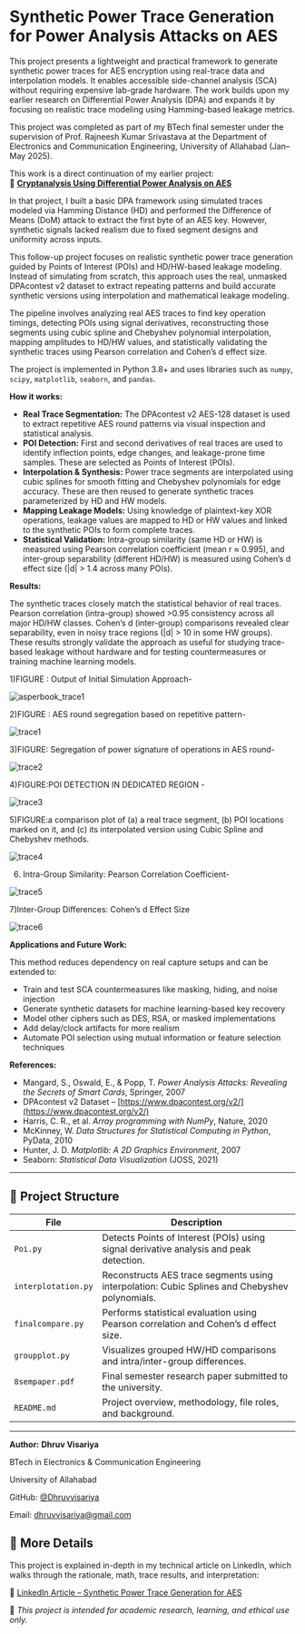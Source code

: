 # Synthetic Power Trace Generation for Power Analysis Attacks on AES

This project presents a lightweight and practical framework to generate synthetic power traces for AES encryption using real-trace data and interpolation models. It enables accessible side-channel analysis (SCA) without requiring expensive lab-grade hardware. The work builds upon my earlier research on Differential Power Analysis (DPA) and expands it by focusing on realistic trace modeling using Hamming-based leakage metrics.

This project was completed as part of my BTech final semester under the supervision of Prof. Rajneesh Kumar Srivastava at the Department of Electronics and Communication Engineering, University of Allahabad (Jan–May 2025).

This work is a direct continuation of my earlier project:  
🔗 **[Cryptanalysis Using Differential Power Analysis on AES](https://github.com/Dhruvvisariya/DPA-AES-1)**

In that project, I built a basic DPA framework using simulated traces modeled via Hamming Distance (HD) and performed the Difference of Means (DoM) attack to extract the first byte of an AES key. However, synthetic signals lacked realism due to fixed segment designs and uniformity across inputs.

This follow-up project focuses on realistic synthetic power trace generation guided by Points of Interest (POIs) and HD/HW-based leakage modeling. Instead of simulating from scratch, this approach uses the real, unmasked DPAcontest v2 dataset to extract repeating patterns and build accurate synthetic versions using interpolation and mathematical leakage modeling.

The pipeline involves analyzing real AES traces to find key operation timings, detecting POIs using signal derivatives, reconstructing those segments using cubic spline and Chebyshev polynomial interpolation, mapping amplitudes to HD/HW values, and statistically validating the synthetic traces using Pearson correlation and Cohen’s d effect size.

The project is implemented in Python 3.8+ and uses libraries such as `numpy`, `scipy`, `matplotlib`, `seaborn`, and `pandas`.

**How it works:**

* **Real Trace Segmentation:** The DPAcontest v2 AES-128 dataset is used to extract repetitive AES round patterns via visual inspection and statistical analysis.
* **POI Detection:** First and second derivatives of real traces are used to identify inflection points, edge changes, and leakage-prone time samples. These are selected as Points of Interest (POIs).
* **Interpolation & Synthesis:** Power trace segments are interpolated using cubic splines for smooth fitting and Chebyshev polynomials for edge accuracy. These are then reused to generate synthetic traces parameterized by HD and HW models.
* **Mapping Leakage Models:** Using knowledge of plaintext-key XOR operations, leakage values are mapped to HD or HW values and linked to the synthetic POIs to form complete traces.
* **Statistical Validation:** Intra-group similarity (same HD or HW) is measured using Pearson correlation coefficient (mean r ≈ 0.995), and inter-group separability (different HD/HW) is measured using Cohen’s d effect size (|d| > 1.4 across many POIs).

**Results:**

The synthetic traces closely match the statistical behavior of real traces. Pearson correlation (intra-group) showed >0.95 consistency across all major HD/HW classes. Cohen’s d (inter-group) comparisons revealed clear separability, even in noisy trace regions (|d| > 10 in some HW groups). These results strongly validate the approach as useful for studying trace-based leakage without hardware and for testing countermeasures or training machine learning models.

1)FIGURE : Output of Initial Simulation Approach-

![asperbook_trace1](https://github.com/user-attachments/assets/96596640-4a53-4fa0-9fed-a11a8ef42d2f)

2)FIGURE : AES round segregation based on repetitive pattern-

![trace1](https://github.com/user-attachments/assets/b49135f8-fb49-491e-a06a-a78b80e63b11)

3)FIGURE: Segregation of power signature of operations in AES round-

![trace2](https://github.com/user-attachments/assets/46f3313f-4f23-4d17-821b-91c6f53a9a9e)

4)FIGURE:POI DETECTION IN DEDICATED REGION -

![trace3](https://github.com/user-attachments/assets/0ff05651-042e-4420-925b-3b1bb0ef8cac)

5)FIGURE:a comparison plot of (a) a real trace segment, (b) POI locations marked on it, and (c) its interpolated version using Cubic Spline and Chebyshev methods.

![trace4](https://github.com/user-attachments/assets/aa482412-aeb6-47ec-a94e-98e4b2fdf735)

6) Intra-Group Similarity: Pearson Correlation Coefficient-
   
![trace5](https://github.com/user-attachments/assets/96722b78-1659-48d1-8485-b6fd68976114)

7)Inter-Group Differences: Cohen’s d Effect Size

![trace6](https://github.com/user-attachments/assets/ef8bc4f0-91ce-478b-a5cd-88e12ec91a63)


**Applications and Future Work:**

This method reduces dependency on real capture setups and can be extended to:

* Train and test SCA countermeasures like masking, hiding, and noise injection
* Generate synthetic datasets for machine learning-based key recovery
* Model other ciphers such as DES, RSA, or masked implementations
* Add delay/clock artifacts for more realism
* Automate POI selection using mutual information or feature selection techniques

**References:**

* Mangard, S., Oswald, E., & Popp, T. *Power Analysis Attacks: Revealing the Secrets of Smart Cards*, Springer, 2007
* DPAcontest v2 Dataset – [https://www.dpacontest.org/v2/](https://www.dpacontest.org/v2/)
* Harris, C. R., et al. *Array programming with NumPy*, Nature, 2020
* McKinney, W. *Data Structures for Statistical Computing in Python*, PyData, 2010
* Hunter, J. D. *Matplotlib: A 2D Graphics Environment*, 2007
* Seaborn: *Statistical Data Visualization* (JOSS, 2021)

---

## 📂 Project Structure

| File | Description |
|------|-------------|
| `Poi.py` | Detects Points of Interest (POIs) using signal derivative analysis and peak detection. |
| `interplotation.py` | Reconstructs AES trace segments using interpolation: Cubic Splines and Chebyshev polynomials. |
| `finalcompare.py` | Performs statistical evaluation using Pearson correlation and Cohen’s d effect size. |
| `groupplot.py` | Visualizes grouped HW/HD comparisons and intra/inter-group differences. |
| `8sempaper.pdf` | Final semester research paper submitted to the university. |
| `README.md` | Project overview, methodology, file roles, and background. |
---

**Author:**
**Dhruv Visariya**

BTech in Electronics & Communication Engineering

University of Allahabad

GitHub: [@Dhruvvisariya](https://github.com/Dhruvvisariya)

Email: [dhruvvisariya@gmail.com](mailto:dhruvvisariya@gmail.com)

## 📖 More Details

This project is explained in-depth in my technical article on LinkedIn, which walks through the rationale, math, trace results, and interpretation:

🔗 [LinkedIn Article – Synthetic Power Trace Generation for AES](https://www.linkedin.com/pulse/simulating-secrets-hardware-free-framework-power-aes-dhruv-visariya-esljc/)

📌 *This project is intended for academic research, learning, and ethical use only.*
